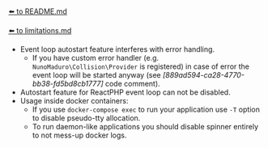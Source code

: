 [⬅️ to README.md](../README.md)

[⬅️ to limitations.md](limitations.md)

- Event loop autostart feature interferes with error handling.
  - If you have custom error handler (e.g. `NunoMaduro\Collision\Provider` is registered) in case of error the event loop will be started anyway (see _[889ad594-ca28-4770-bb38-fd5bd8cb1777]_ code comment).
- Autostart feature for ReactPHP event loop can not be disabled. 
- Usage inside docker containers:
  - If you use `docker-compose exec` to run your application use `-T` option to disable pseudo-tty allocation.
  - To run daemon-like applications you should disable spinner entirely to not mess-up docker logs.
